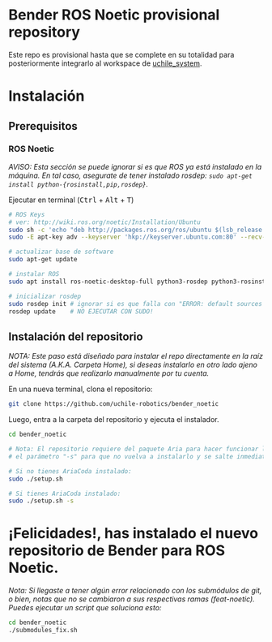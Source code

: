 # Bender ROS Noetic provisional repository
Este repo es provisional hasta que se complete en su totalidad para posteriormente integrarlo al workspace de [uchile_system](https://github.com/uchile-robotics/uchile_system/).
# Instalación
## Prerequisitos
### ROS Noetic
*AVISO: Esta sección se puede ignorar si es que ROS ya está instalado en la máquina. En tal caso, asegurate de tener instalado rosdep: `sudo apt-get install python-{rosinstall,pip,rosdep}`.*

Ejecutar en terminal (<kbd>Ctrl</kbd> + <kbd>Alt</kbd> + <kbd>T</kbd>)

```bash
# ROS Keys
# ver: http://wiki.ros.org/noetic/Installation/Ubuntu
sudo sh -c 'echo "deb http://packages.ros.org/ros/ubuntu $(lsb_release -sc) main" > /etc/apt/sources.list.d/ros-latest.list'
sudo -E apt-key adv --keyserver 'hkp://keyserver.ubuntu.com:80' --recv-key C1CF6E31E6BADE8868B172B4F42ED6FBAB17C654

# actualizar base de software
sudo apt-get update

# instalar ROS
sudo apt install ros-noetic-desktop-full python3-rosdep python3-rosinstall python3-rosinstall-generator python3-wstool build-essential

# inicializar rosdep
sudo rosdep init # ignorar si es que falla con "ERROR: default sources list file already exists:..."
rosdep update    # NO EJECUTAR CON SUDO!
```

## Instalación del repositorio
*NOTA: Este paso está diseñado para instalar el repo directamente en la raíz del sistema (A.K.A. Carpeta Home), si deseas instalarlo en otro lado ajeno a Home, tendrás que realizarlo manualmente por tu cuenta.*

En una nueva terminal, clona el repositorio:
```bash
git clone https://github.com/uchile-robotics/bender_noetic
```

Luego, entra a la carpeta del repositorio y ejecuta el instalador.
```bash
cd bender_noetic

# Nota: El repositorio requiere del paquete Aria para hacer funcionar la base de Bender, en el caso que ya tengas instalado Aria o AriaCoda debes utilizar
# el parámetro "-s" para que no vuelva a instalarlo y se salte inmediatamente a la instalación de dependencias.

# Si no tienes AriaCoda instalado:
sudo ./setup.sh

# Si tienes AriaCoda instalado:
sudo ./setup.sh -s
```

# ¡Felicidades!, has instalado el nuevo repositorio de Bender para ROS Noetic.
*Nota: Si llegaste a tener algún error relacionado con los submódulos de git, o bien, notas que no se cambiaron a sus respectivas ramas (feat-noetic). Puedes ejecutar un script que soluciona esto:*

```bash
cd bender_noetic
./submodules_fix.sh
```
